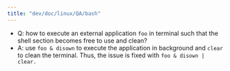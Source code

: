 ```yaml
---
title: "dev/doc/linux/QA/bash"
---
```


* Q: how to execute an external application `foo` in terminal such that the shell section becomes free to use and clean?
* A: use `foo & disown` to execute the application in background and `clear` to clean the terminal. Thus, the issue is fixed with `foo & disown | clear.`

